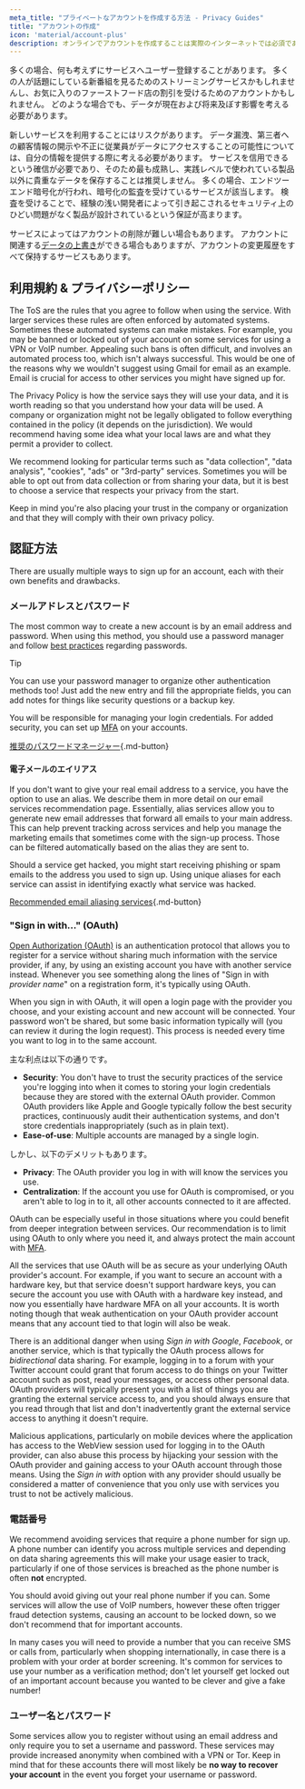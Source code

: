 ```yaml
---
meta_title: "プライベートなアカウントを作成する方法 - Privacy Guides"
title: "アカウントの作成"
icon: 'material/account-plus'
description: オンラインでアカウントを作成することは実際のインターネットでは必須であり、プライベートなものであることを確認するために以下のステップに従ってください。
---
```


多くの場合、何も考えずにサービスへユーザー登録することがあります。 多くの人が話題にしている新番組を見るためのストリーミングサービスかもしれませんし、お気に入りのファーストフード店の割引を受けるためのアカウントかもしれません。 どのような場合でも、データが現在および将来及ぼす影響を考える必要があります。

新しいサービスを利用することにはリスクがあります。 データ漏洩、第三者への顧客情報の開示や不正に従業員がデータにアクセスすることの可能性については、自分の情報を提供する際に考える必要があります。 サービスを信用できるという確信が必要であり、そのため最も成熟し、実践レベルで使われている製品以外に貴重なデータを保存することは推奨しません。 多くの場合、エンドツーエンド暗号化が行われ、暗号化の監査を受けているサービスが該当します。 検査を受けることで、経験の浅い開発者によって引き起こされるセキュリティ上のひどい問題がなく製品が設計されているという保証が高まります。

サービスによってはアカウントの削除が難しい場合もあります。 アカウントに関連する[データの上書き](account-deletion.md#overwriting-account-information)ができる場合もありますが、アカウントの変更履歴をすべて保持するサービスもあります。

## 利用規約 & プライバシーポリシー

The ToS are the rules that you agree to follow when using the service. With larger services these rules are often enforced by automated systems. Sometimes these automated systems can make mistakes. For example, you may be banned or locked out of your account on some services for using a VPN or VoIP number. Appealing such bans is often difficult, and involves an automated process too, which isn't always successful. This would be one of the reasons why we wouldn't suggest using Gmail for email as an example. Email is crucial for access to other services you might have signed up for.

The Privacy Policy is how the service says they will use your data, and it is worth reading so that you understand how your data will be used. A company or organization might not be legally obligated to follow everything contained in the policy (it depends on the jurisdiction). We would recommend having some idea what your local laws are and what they permit a provider to collect.

We recommend looking for particular terms such as "data collection", "data analysis", "cookies", "ads" or "3rd-party" services. Sometimes you will be able to opt out from data collection or from sharing your data, but it is best to choose a service that respects your privacy from the start.

Keep in mind you're also placing your trust in the company or organization and that they will comply with their own privacy policy.

## 認証方法

There are usually multiple ways to sign up for an account, each with their own benefits and drawbacks.

### メールアドレスとパスワード

The most common way to create a new account is by an email address and password. When using this method, you should use a password manager and follow [best practices](passwords-overview.md) regarding passwords.

<div class="admonition tip" markdown>
<p class="admonition-title">Tip</p>

You can use your password manager to organize other authentication methods too! Just add the new entry and fill the appropriate fields, you can add notes for things like security questions or a backup key.

</div>

You will be responsible for managing your login credentials. For added security, you can set up [MFA](multi-factor-authentication.md) on your accounts.

[推奨のパスワードマネージャー](../passwords.md ""){.md-button}

#### 電子メールのエイリアス

If you don't want to give your real email address to a service, you have the option to use an alias. We describe them in more detail on our email services recommendation page. Essentially, alias services allow you to generate new email addresses that forward all emails to your main address. This can help prevent tracking across services and help you manage the marketing emails that sometimes come with the sign-up process. Those can be filtered automatically based on the alias they are sent to.

Should a service get hacked, you might start receiving phishing or spam emails to the address you used to sign up. Using unique aliases for each service can assist in identifying exactly what service was hacked.

[Recommended email aliasing services](../email-aliasing.md ""){.md-button}

### "Sign in with..." (OAuth)

[Open Authorization (OAuth)](https://en.wikipedia.org/wiki/OAuth) is an authentication protocol that allows you to register for a service without sharing much information with the service provider, if any, by using an existing account you have with another service instead. Whenever you see something along the lines of "Sign in with *provider name*" on a registration form, it's typically using OAuth.

When you sign in with OAuth, it will open a login page with the provider you choose, and your existing account and new account will be connected. Your password won't be shared, but some basic information typically will (you can review it during the login request). This process is needed every time you want to log in to the same account.

主な利点は以下の通りです。

- **Security**: You don't have to trust the security practices of the service you're logging into when it comes to storing your login credentials because they are stored with the external OAuth provider. Common OAuth providers like Apple and Google typically follow the best security practices, continuously audit their authentication systems, and don't store credentials inappropriately (such as in plain text).
- **Ease-of-use**: Multiple accounts are managed by a single login.

しかし、以下のデメリットもあります。

- **Privacy**: The OAuth provider you log in with will know the services you use.
- **Centralization**: If the account you use for OAuth is compromised, or you aren't able to log in to it, all other accounts connected to it are affected.

OAuth can be especially useful in those situations where you could benefit from deeper integration between services. Our recommendation is to limit using OAuth to only where you need it, and always protect the main account with [MFA](multi-factor-authentication.md).

All the services that use OAuth will be as secure as your underlying OAuth provider's account. For example, if you want to secure an account with a hardware key, but that service doesn't support hardware keys, you can secure the account you use with OAuth with a hardware key instead, and now you essentially have hardware MFA on all your accounts. It is worth noting though that weak authentication on your OAuth provider account means that any account tied to that login will also be weak.

There is an additional danger when using *Sign in with Google*, *Facebook*, or another service, which is that typically the OAuth process allows for *bidirectional* data sharing. For example, logging in to a forum with your Twitter account could grant that forum access to do things on your Twitter account such as post, read your messages, or access other personal data. OAuth providers will typically present you with a list of things you are granting the external service access to, and you should always ensure that you read through that list and don't inadvertently grant the external service access to anything it doesn't require.

Malicious applications, particularly on mobile devices where the application has access to the WebView session used for logging in to the OAuth provider, can also abuse this process by hijacking your session with the OAuth provider and gaining access to your OAuth account through those means. Using the *Sign in with* option with any provider should usually be considered a matter of convenience that you only use with services you trust to not be actively malicious.

### 電話番号

We recommend avoiding services that require a phone number for sign up. A phone number can identify you across multiple services and depending on data sharing agreements this will make your usage easier to track, particularly if one of those services is breached as the phone number is often **not** encrypted.

You should avoid giving out your real phone number if you can. Some services will allow the use of VoIP numbers, however these often trigger fraud detection systems, causing an account to be locked down, so we don't recommend that for important accounts.

In many cases you will need to provide a number that you can receive SMS or calls from, particularly when shopping internationally, in case there is a problem with your order at border screening. It's common for services to use your number as a verification method; don't let yourself get locked out of an important account because you wanted to be clever and give a fake number!

### ユーザー名とパスワード

Some services allow you to register without using an email address and only require you to set a username and password. These services may provide increased anonymity when combined with a VPN or Tor. Keep in mind that for these accounts there will most likely be **no way to recover your account** in the event you forget your username or password.

